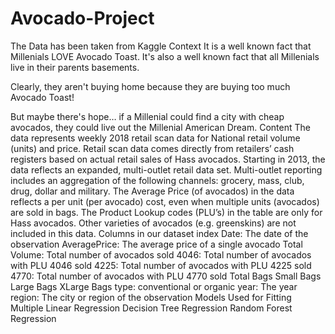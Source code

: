 # Avocado-Project
The Data has been taken from Kaggle
Context
It is a well known fact that Millenials LOVE Avocado Toast. It's also a well known fact that all Millenials live in their parents basements.

Clearly, they aren't buying home because they are buying too much Avocado Toast!

But maybe there's hope… if a Millenial could find a city with cheap avocados, they could live out the Millenial American Dream.
Content
The data represents weekly 2018 retail scan data for National retail volume (units) and price. Retail scan data comes directly from retailers’ cash registers based on actual retail sales of Hass avocados. Starting in 2013, the data reflects an expanded, multi-outlet retail data set. Multi-outlet reporting includes an aggregation of the following channels: grocery, mass, club, drug, dollar and military. The Average Price (of avocados) in the data reflects a per unit (per avocado) cost, even when multiple units (avocados) are sold in bags. The Product Lookup codes (PLU’s) in the table are only for Hass avocados. Other varieties of avocados (e.g. greenskins) are not included in this data.
Columns in our dataset
index
Date: The date of the observation
AveragePrice: The average price of a single avocado
Total Volume: Total number of avocados sold
4046: Total number of avocados with PLU 4046 sold
4225: Total number of avocados with PLU 4225 sold
4770: Total number of avocados with PLU 4770 sold
Total Bags
Small Bags
Large Bags
XLarge Bags
type: conventional or organic
year: The year
region: The city or region of the observation
Models Used for Fitting
Multiple Linear Regression
Decision Tree Regression
Random Forest Regression
